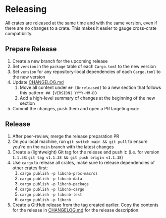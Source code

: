 # Releasing

All crates are released at the same time and with the same version, even if there are no changes to a crate. This makes it
easier to gauge cross-crate compatibility.

## Prepare Release

1. Create a new branch for the upcoming release
2. Set `version` in the `package` table of each `Cargo.toml` to the new version
3. Set `version` for any repository-local dependencies of each `Cargo.toml` to the new version
4. Update [CHANGELOG.md](./CHANGELOG.md)
   1. Move all content under `## [Unreleased]` to a new section that follows this pattern: `## [VERSION] YYYY-MM-DD`
   2. Add a high-level summary of changes at the beginning of the new section
5. Commit the changes, push them and open a PR targeting `main`

## Release

1. After peer-review, merge the release preparation PR
2. On you local machine, run `git switch main && git pull` to ensure you're on the `main` branch with the latest changes
3. Create a (lightweight) Git tag for the release and push it: (i.e. for version `1.1.38`: `git tag v1.1.38 && git push origin v1.1.38`) 
4. Use `cargo` to release all crates, make sure to release dependencies of other crates first:
   1. `cargo publish -p libcnb-proc-macros`
   2. `cargo publish -p libcnb-data`
   3. `cargo publish -p libcnb-package`
   4. `cargo publish -p libcnb-cargo`
   5. `cargo publish -p libcnb-test`
   6. `cargo publish -p libcnb`
5. Create a GitHub release from the tag created earlier. Copy the contents for the release in [CHANGELOG.md](./CHANGELOG.md) for the release description.
